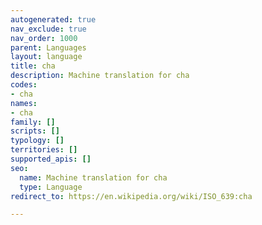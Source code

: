 ```yaml
---
autogenerated: true
nav_exclude: true
nav_order: 1000
parent: Languages
layout: language
title: cha
description: Machine translation for cha
codes:
- cha
names:
- cha
family: []
scripts: []
typology: []
territories: []
supported_apis: []
seo:
  name: Machine translation for cha
  type: Language
redirect_to: https://en.wikipedia.org/wiki/ISO_639:cha

---
```


